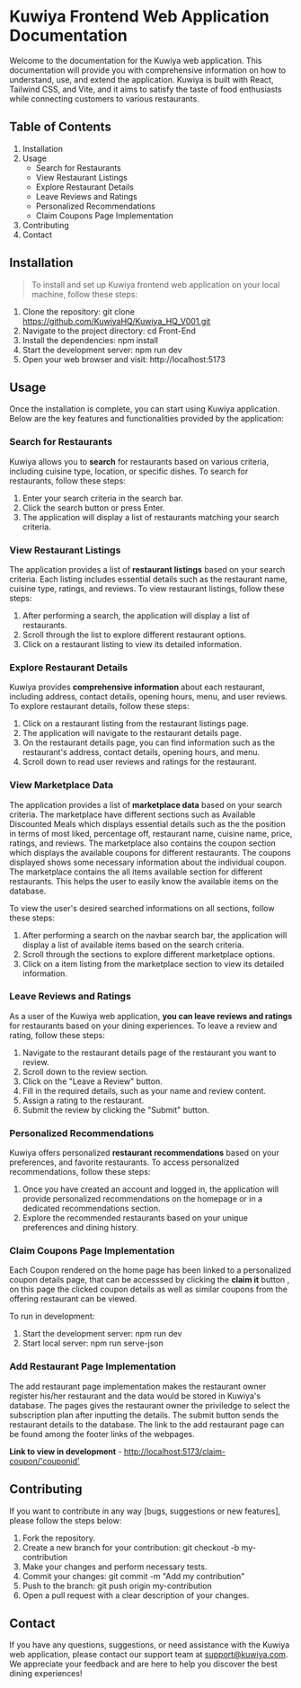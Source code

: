 # Kuwiya Frontend Web Application Documentation

Welcome to the documentation for the Kuwiya web application. This documentation will provide you with comprehensive information on how to understand, use, and extend the application. Kuwiya is built with React, Tailwind CSS, and Vite, and it aims to satisfy the taste of food enthusiasts while connecting customers to various restaurants.

## Table of Contents

1. Installation
2. Usage
   - Search for Restaurants
   - View Restaurant Listings
   - Explore Restaurant Details
   - Leave Reviews and Ratings
   - Personalized Recommendations
   - Claim Coupons Page Implementation
3. Contributing
4. Contact

## Installation

> To install and set up Kuwiya frontend web application on your local machine, follow these steps:

1. Clone the repository: git clone <https://github.com/KuwiyaHQ/Kuwiya_HQ_V001.git>
2. Navigate to the project directory: cd Front-End
3. Install the dependencies: npm install
4. Start the development server: npm run dev
5. Open your web browser and visit: http://localhost:5173

## Usage

Once the installation is complete, you can start using Kuwiya application. Below are the key features and functionalities provided by the application:

### Search for Restaurants

Kuwiya allows you to **search** for restaurants based on various criteria, including cuisine type, location, or specific dishes. To search for restaurants, follow these steps:

1. Enter your search criteria in the search bar.
2. Click the search button or press Enter.
3. The application will display a list of restaurants matching your search criteria.

### View Restaurant Listings

The application provides a list of **restaurant listings** based on your search criteria. Each listing includes essential details such as the restaurant name, cuisine type, ratings, and reviews. To view restaurant listings, follow these steps:

1. After performing a search, the application will display a list of restaurants.
2. Scroll through the list to explore different restaurant options.
3. Click on a restaurant listing to view its detailed information.

### Explore Restaurant Details

Kuwiya provides **comprehensive information** about each restaurant, including address, contact details, opening hours, menu, and user reviews. To explore restaurant details, follow these steps:

1. Click on a restaurant listing from the restaurant listings page.
2. The application will navigate to the restaurant details page.
3. On the restaurant details page, you can find information such as the restaurant's address, contact details, opening hours, and menu.
4. Scroll down to read user reviews and ratings for the restaurant.

### View Marketplace Data

The application provides a list of **marketplace data** based on your search criteria. The marketplace have different sections such as Available Discounted Meals which displays essential details such as the the position in terms of most liked, percentage off, restaurant name, cuisine name, price, ratings, and reviews.
The marketplace also contains the coupon section which displays the available coupons for different restaurants. The coupons displayed shows some necessary information about the individual coupon.
The marketplace contains the all items available section for different restaurants. This helps the user to easily know the available items on the database.

To view the user's desired searched informations on all sections, follow these steps:

1. After performing a search on the navbar search bar, the application will display a list of available items based on the search criteria.
2. Scroll through the sections to explore different marketplace options.
3. Click on a item listing from the marketplace section to view its detailed information.

### Leave Reviews and Ratings

As a user of the Kuwiya web application, **you can leave reviews and ratings** for restaurants based on your dining experiences. To leave a review and rating, follow these steps:

1. Navigate to the restaurant details page of the restaurant you want to review.
2. Scroll down to the review section.
3. Click on the "Leave a Review" button.
4. Fill in the required details, such as your name and review content.
5. Assign a rating to the restaurant.
6. Submit the review by clicking the "Submit" button.

### Personalized Recommendations

Kuwiya offers personalized **restaurant recommendations** based on your preferences, and favorite restaurants. To access personalized recommendations, follow these steps:

1. Once you have created an account and logged in, the application will provide personalized recommendations on the homepage or in a dedicated recommendations section.
2. Explore the recommended restaurants based on your unique preferences and dining history.

### Claim Coupons Page Implementation

Each Coupon rendered on the home page has been linked to a personalized coupon details page, that can be accesssed by clicking the **claim it** button , on this page the clicked coupon details as well as similar coupons from the offering restaurant can be viewed.

To run in development:

1. Start the development server: npm run dev
2. Start local server: npm run serve-json

### Add Restaurant Page Implementation

The add restaurant page implementation makes the restaurant owner register his/her restaurant and the data would be stored in Kuwiya's database. The pages gives the restaurant owner the priviledge to select the subscription plan after inputting the details. The submit button sends the restaurant details to the database. The link to the add restaurant page can be found among the footer links of the webpages.

**Link to view in development** - <http://localhost:5173/claim-coupon/'couponid'>

## Contributing

If you want to contribute in any way [bugs, suggestions or new features], please follow the steps below:

1. Fork the repository.
2. Create a new branch for your contribution: git checkout -b my-contribution
3. Make your changes and perform necessary tests.
4. Commit your changes: git commit -m "Add my contribution"
5. Push to the branch: git push origin my-contribution
6. Open a pull request with a clear description of your changes.

## Contact

If you have any questions, suggestions, or need assistance with the Kuwiya web application, please contact our support team at <support@kuwiya.com>. We appreciate your feedback and are here to help you discover the best dining experiences!
